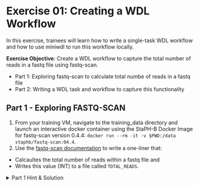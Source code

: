 # Exercise 01: Creating a WDL Workflow

In this exercise, trainees will learn how to write a single-task WDL workflow and how to use miniwdl to run this workflow locally. 

**Exercise Objective**: Create a WDL workflow to capture the total number of reads in a fastq file using fastq-scan. 
- Part 1: Exploring fastq-scan to calculate total numbe of reads in a fastq file
- Part 2: Writing a WDL task and workflow to capture this functionality  

## Part 1 - Exploring FASTQ-SCAN
1. From your training VM, navigate to the training_data directory and launch an interactive docker container using the StaPH-B Docker Image for fastq-scan version 0.4.4: ```docker run --rm -it -v $PWD:/data staphb/fastq-scan:04.4```.
2. Use the [fastq-scan documentation](https://github.com/rpetit3/fastq-scan/blob/master/README.md) to write a one-liner that:
  - Calcaultes the total number of reads within a fastq file and 
  - Writes this value (INT) to a file called `TOTAL_READS`.

<details>
 <summary>Part 1 Hint & Solution
 </summary><br />
 
 The total number of reads is captured as `qc_stats.read_total` in the `fastq-scan` output json file. 
 Think of ways to parse the fastq-scan output file to capture this value!
 
 Check out the [StaPH-B fastq-scan Dockerfile](https://github.com/StaPH-B/docker-builds/tree/master/fastq-scan/0.4.4) before seeing the final solution.
   <details>
   <summary> Part 1 Solution 
   </summary> 
   
   One approach could be to concatenate the read file, pipe it into fastq-scan, and then pipe fastq-scan output into the `jq` tool to query the json output for `qc_stats.read_total`:<br />
   
   `$ cat {read_file} |  fastq-scan | jq .qc_stats.read_total > TOTAL_READS`
</details>
</details>

